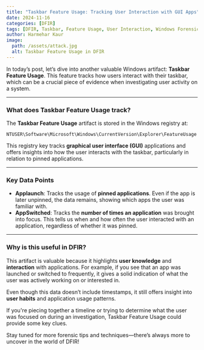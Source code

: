 ```yaml
---
title: "Taskbar Feature Usage: Tracking User Interaction with GUI Apps"
date: 2024-11-16  
categories: [DFIR]  
tags: [DFIR, Taskbar, Feature Usage, User Interaction, Windows Forensics]  
author: Harmehar Kaur  
image:  
  path: /assets/attack.jpg  
  alt: Taskbar Feature Usage in DFIR  
---
```


In today’s post, let’s dive into another valuable Windows artifact: **Taskbar Feature Usage**. This feature tracks how users interact with their taskbar, which can be a crucial piece of evidence when investigating user activity on a system.

---

### What does Taskbar Feature Usage track?

The **Taskbar Feature Usage** artifact is stored in the Windows registry at:

`NTUSER\Software\Microsoft\Windows\CurrentVersion\Explorer\FeatureUsage`


This registry key tracks **graphical user interface (GUI)** applications and offers insights into how the user interacts with the taskbar, particularly in relation to pinned applications.

---

### Key Data Points

- **Applaunch**: Tracks the usage of **pinned applications**. Even if the app is later unpinned, the data remains, showing which apps the user was familiar with.
- **AppSwitched**: Tracks the **number of times an application** was brought into focus. This tells us when and how often the user interacted with an application, regardless of whether it was pinned.

---

### Why is this useful in DFIR?

This artifact is valuable because it highlights **user knowledge** and **interaction** with applications. For example, if you see that an app was launched or switched to frequently, it gives a solid indication of what the user was actively working on or interested in. 

Even though this data doesn’t include timestamps, it still offers insight into **user habits** and application usage patterns.

If you're piecing together a timeline or trying to determine what the user was focused on during an investigation, Taskbar Feature Usage could provide some key clues.

Stay tuned for more forensic tips and techniques—there’s always more to uncover in the world of DFIR!

